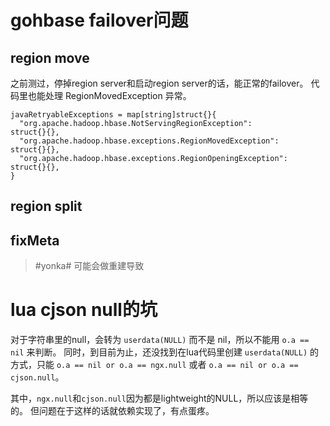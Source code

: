 
# gohbase failover问题

## region move
之前测过，停掉region server和启动region server的话，能正常的failover。
代码里也能处理 RegionMovedException 异常。
```golang
javaRetryableExceptions = map[string]struct{}{
  "org.apache.hadoop.hbase.NotServingRegionException":         struct{}{},
  "org.apache.hadoop.hbase.exceptions.RegionMovedException":   struct{}{},
  "org.apache.hadoop.hbase.exceptions.RegionOpeningException": struct{}{},
}
```

## region split


## fixMeta
> #yonka# 可能会做重建导致

# lua cjson null的坑
对于字符串里的null，会转为 `userdata(NULL)` 而不是 nil，所以不能用 `o.a == nil` 来判断。
同时，到目前为止，还没找到在lua代码里创建 `userdata(NULL)` 的方式，只能 `o.a == nil or o.a == ngx.null` 或者 `o.a == nil or o.a == cjson.null`。

其中，`ngx.null`和`cjson.null`因为都是lightweight的NULL，所以应该是相等的。
但问题在于这样的话就依赖实现了，有点蛋疼。
